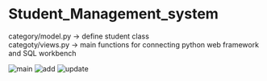 # Student_Management_system

category/model.py -> define student class <br>
categoty/views.py -> main functions for connecting python web framework and SQL workbench

![main](https://github.com/user-attachments/assets/97674e73-fed3-4c14-82bb-30c486df135d)
![add](https://github.com/user-attachments/assets/a6e03fb1-2dfe-4265-9f9f-b366aa8b9c9f)
![update](https://github.com/user-attachments/assets/6d2be883-d464-4875-b3a2-4a46a55727d5)
